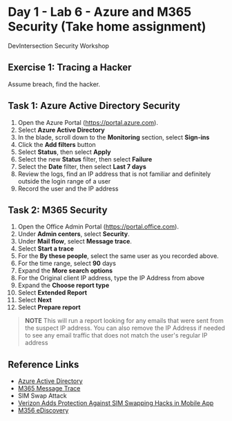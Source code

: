 # Day 1 - Lab 6 - Azure and M365 Security (Take home assignment)

DevIntersection Security Workshop

## Exercise 1: Tracing a Hacker

Assume breach, find the hacker.

## Task 1: Azure Active Directory Security

1. Open the Azure Portal (https://portal.azure.com).
2. Select **Azure Active Directory**
3. In the blade, scroll down to the **Monitoring** section, select **Sign-ins**
4. Click the **Add filters** button
5. Select **Status**, then select **Apply**
6. Select the new **Status** filter, then select **Failure**
7. Select the **Date** filter, then select **Last 7 days**
8. Review the logs, find an IP address that is not familiar and definitely outside the login range of a user
9. Record the user and the IP address

## Task 2: M365 Security

1. Open the Office Admin Portal (https://portal.office.com).
2. Under **Admin centers**, select **Security**.
3. Under **Mail flow**, select **Message trace**.
4. Select **Start a trace**
5. For the **By these people**, select the same user as you recorded above.
6. For the time range, select **90** days
7. Expand the **More search options**
8. For the Original client IP address, type the IP Address from above
9. Expand the **Choose report type**
10. Select **Extended Report**
11. Select **Next**
12. Select **Prepare report**

> **NOTE**  This will run a report looking for any emails that were sent from the suspect IP address.  You can also remove the IP Address if needed to see any email traffic that does not match the user's regular IP address

## Reference Links

- [Azure Active Directory](https://docs.microsoft.com/en-us/azure/active-directory/fundamentals/active-directory-whatis)
- [M365 Message Trace](https://docs.microsoft.com/en-us/microsoft-365/security/office-365-security/message-trace-scc?view=o365-worldwide)
- SIM Swap Attack
- [Verizon Adds Protection Against SIM Swapping Hacks in Mobile App](https://www.vice.com/en_us/article/3azv4y/verizon-sim-swapping-hack-protection-number-lock)
- [M356 eDiscovery](https://docs.microsoft.com/en-us/microsoft-365/compliance/ediscovery?view=o365-worldwide)
